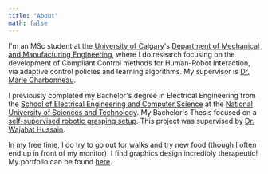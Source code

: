 ```yaml
---
title: "About"
math: false
---
```


I'm an MSc student at the [University of Calgary](https://www.ucalgary.ca)'s [Department of Mechanical and Manufacturing Engineering](https://schulich.ucalgary.ca/mechanical-manufacturing), where I do research focusing on the development of Compliant Control methods for Human-Robot Interaction, via adaptive control policies and learning algorithms. My supervisor is [Dr. Marie Charbonneau](https://profiles.ucalgary.ca/marie-charbonneau).

I previously completed my Bachelor's degree in Electrical Engineering from the [School of Electrical Engineering and Computer Science](https://seecs.nust.edu.pk) at the [National University of Sciences and Technology](https://nust.edu.pk). My Bachelor's Thesis focused on a [self-supervised robotic grasping setup](https://github.com/danyalsaqib/self-supervised-robotic-grasping.git). This project was supervised by [Dr. Wajahat Hussain](https://seecs.nust.edu.pk/faculty/muhammad-wajahat-hussain/).

In my free time, I do try to go out for walks and try new food (though I often end up in front of my monitor). I find graphics design incredibly therapeutic! My portfolio can be found [here](https://danyalsaqib.crevado.com/danyal-saqib-portfolio).